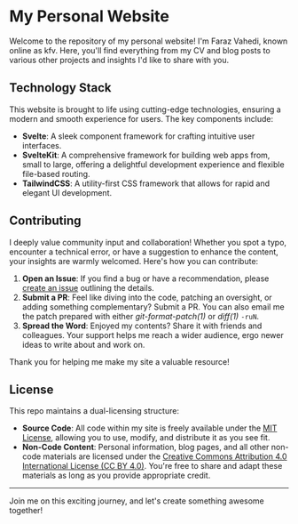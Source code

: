 # My Personal Website

Welcome to the repository of my personal website! I'm Faraz Vahedi,
known online as kfv. Here, you'll find everything from my CV and
blog posts to various other projects and insights I'd like to share
with you.

## Technology Stack

This website is brought to life using cutting-edge technologies,
ensuring a modern and smooth experience for users. The key
components include:

- **Svelte**: A sleek component framework for crafting intuitive
  user interfaces.
- **SvelteKit**: A comprehensive framework for building web apps
  from, small to large, offering a delightful development
  experience and flexible file-based routing.
- **TailwindCSS**: A utility-first CSS framework that allows for
  rapid and elegant UI development.

## Contributing

I deeply value community input and collaboration! Whether you spot
a typo, encounter a technical error, or have a suggestion to
enhance the content, your insights are warmly welcomed. Here's how
you can contribute:

1. **Open an Issue**: If you find a bug or have a recommendation,
   please [create an issue](https://github.com/kfv/www/issues/new)
   outlining the details.
2. **Submit a PR**: Feel like diving into the code, patching an
   oversight, or adding something complementary? Submit a PR.
   You can also email me the patch prepared with either
   _git-format-patch(1)_ or _diff(1)_ `-ruN`.
3. **Spread the Word**: Enjoyed my contents? Share it with friends
   and colleagues. Your support helps me reach a wider audience,
   ergo newer ideas to write about and work on.

Thank you for helping me make my site a valuable resource!

## License

This repo maintains a dual-licensing structure:

- **Source Code**: All code within my site is freely available
  under the [MIT License](LICENSE-CODE), allowing you to use,
  modify, and distribute it as you see fit.
- **Non-Code Content**: Personal information, blog pages, and all
  other non-code materials are licensed under the
  [Creative Commons Attribution 4.0 International License (CC BY 4.0)](LICENSE).
  You're free to share and adapt these materials as long as you
  provide appropriate credit.

---

Join me on this exciting journey, and let's create something awesome together!
